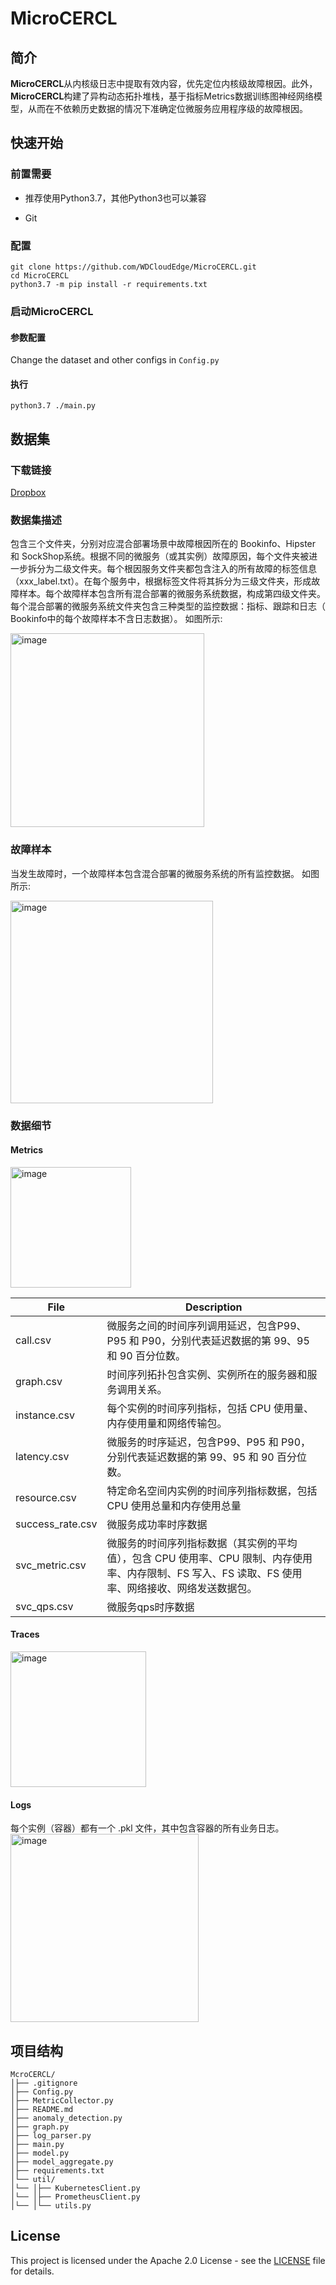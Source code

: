 # MicroCERCL

## 简介

**MicroCERCL**从内核级日志中提取有效内容，优先定位内核级故障根因。此外，**MicroCERCL**构建了异构动态拓扑堆栈，基于指标Metrics数据训练图神经网络模型，从而在不依赖历史数据的情况下准确定位微服务应用程序级的故障根因。

## 快速开始

### 前置需要

+ 推荐使用Python3.7，其他Python3也可以兼容

+ Git

### 配置

```shell
git clone https://github.com/WDCloudEdge/MicroCERCL.git
cd MicroCERCL
python3.7 -m pip install -r requirements.txt
```

### 启动MicroCERCL

#### 参数配置

Change the dataset and other configs in `Config.py`

#### 执行

```shell
python3.7 ./main.py
```

## 数据集

### 下载链接

[Dropbox](https://www.dropbox.com/scl/fi/s6gugabhlfd4ar46vu3nf/abnormal.zip?rlkey=iztl9kqkorakqt6dxocmlv3k7&st=jsbbcozk&dl=0)

### 数据集描述

包含三个文件夹，分别对应混合部署场景中故障根因所在的 Bookinfo、Hipster 和 SockShop系统。根据不同的微服务（或其实例）故障原因，每个文件夹被进一步拆分为二级文件夹。每个根因服务文件夹都包含注入的所有故障的标签信息（xxx_label.txt）。在每个服务中，根据标签文件将其拆分为三级文件夹，形成故障样本。每个故障样本包含所有混合部署的微服务系统数据，构成第四级文件夹。每个混合部署的微服务系统文件夹包含三种类型的监控数据：指标、跟踪和日志（ Bookinfo中的每个故障样本不含日志数据）。
如图所示:

<img width="310" alt="image" src="https://github.com/WDCloudEdge/MicroCERCL/assets/48899336/461ec9a0-80c9-4fb1-a989-566cb14661e6">

### 故障样本

当发生故障时，一个故障样本包含混合部署的微服务系统的所有监控数据。
如图所示:

<img width="324" alt="image" src="https://github.com/WDCloudEdge/MicroCERCL/assets/48899336/346c2b81-371b-41ca-92de-ce99df51509e">

### 数据细节

#### Metrics

<img width="193" alt="image" src="https://github.com/WDCloudEdge/MicroCERCL/assets/48899336/6b7e5e22-0d5d-4629-9dbe-ca09c5894766">

| File             | Description                                                                         |
| ---------------- | ----------------------------------------------------------------------------------- |
| call.csv         | 微服务之间的时间序列调用延迟，包含P99、P95 和 P90，分别代表延迟数据的第 99、95 和 90 百分位数。                          |
| graph.csv        | 时间序列拓扑包含实例、实例所在的服务器和服务调用关系。                                                         |
| instance.csv     | 每个实例的时间序列指标，包括 CPU 使用量、内存使用量和网络传输包。                                                 |
| latency.csv      | 微服务的时序延迟，包含P99、P95 和 P90，分别代表延迟数据的第 99、95 和 90 百分位数。                                |
| resource.csv     | 特定命名空间内实例的时间序列指标数据，包括 CPU 使用总量和内存使用总量                                               |
| success_rate.csv | 微服务成功率时序数据                                                                          |
| svc_metric.csv   | 微服务的时间序列指标数据（其实例的平均值），包含 CPU 使用率、CPU 限制、内存使用率、内存限制、FS 写入、FS 读取、FS 使用率、网络接收、网络发送数据包。 |
| svc_qps.csv      | 微服务qps时序数据                                                                          |

#### Traces

<img width="217" alt="image" src="https://github.com/WDCloudEdge/MicroCERCL/assets/48899336/6ab3177b-3502-413c-b77f-4251387a3d20">

#### Logs

每个实例（容器）都有一个 .pkl 文件，其中包含容器的所有业务日志。<img width="301" alt="image" src="https://github.com/WDCloudEdge/MicroCERCL/assets/48899336/e3bddbcf-8b6e-4b02-8f9c-1cbd6945cb43">

## 项目结构

```textile
McroCERCL/
│├── .gitignore
│├── Config.py
│├── MetricCollector.py
│├── README.md
│├── anomaly_detection.py
│├── graph.py
│├── log_parser.py
│├── main.py
│├── model.py
│├── model_aggregate.py
│├── requirements.txt
│└── util/
│└── │├── KubernetesClient.py
│└── │├── PrometheusClient.py
│└── │└── utils.py
```

## License

This project is licensed under the Apache 2.0 License - see the [LICENSE](LICENSE) file for details.
